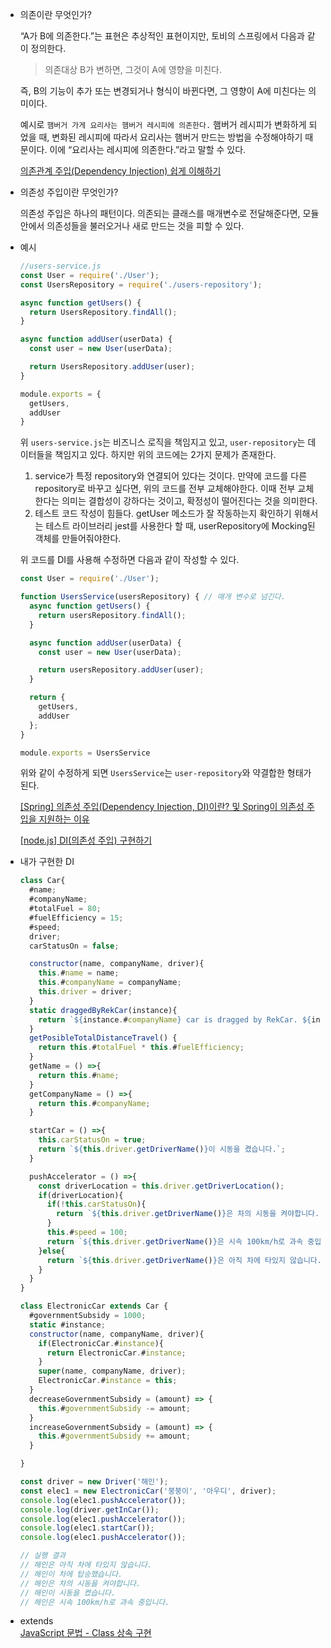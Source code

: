 - 의존이란 무엇인가?
    
    “A가 B에 의존한다.”는 표현은 추상적인 표현이지만, 토비의 스프링에서 다음과 같이 정의한다.
    
    > 의존대상 B가 변하면, 그것이 A에 영향을 미친다.
    > 
    
    즉, B의 기능이 추가 또는 변경되거나 형식이 바뀐다면, 그 영향이 A에 미친다는 의미이다. 
    
    예시로 `햄버거 가게 요리사는 햄버거 레시피에 의존한다.` 햄버거 레시피가 변화하게 되었을 때, 변화된 레시피에 따라서 요리사는 햄버거 만드는 방법을 수정해야하기 때문이다. 이에 “요리사는 레시피에 의존한다.”라고 말할 수 있다. 
    
    [의존관계 주입(Dependency Injection) 쉽게 이해하기](https://tecoble.techcourse.co.kr/post/2021-04-27-dependency-injection/)
    

- 의존성 주입이란 무엇인가?
    
    의존성 주입은 하나의 패턴이다. 의존되는 클래스를 매개변수로 전달해준다면, 모듈 안에서 의존성들을 불러오거나 새로 만드는 것을 피할 수 있다. 
    
- 예시
    
    ```jsx
    //users-service.js
    const User = require('./User');
    const UsersRepository = require('./users-repository');
    
    async function getUsers() {
      return UsersRepository.findAll();
    }
    
    async function addUser(userData) {
      const user = new User(userData);
    
      return UsersRepository.addUser(user);
    }
    
    module.exports = {
      getUsers,
      addUser
    }
    ```
    
    위 `users-service.js`는 비즈니스 로직을 책임지고 있고, `user-repository`는 데이터들을 책임지고 있다. 하지만 위의 코드에는 2가지 문제가 존재한다.
    
    1. service가 특정 repository와 연결되어 있다는 것이다. 만약에 코드를 다른 repository로 바꾸고 싶다면, 위의 코드를 전부 교체해야한다. 이때 전부 교체한다는 의미는 결합성이 강하다는 것이고, 확정성이 떨어진다는 것을 의미한다.
    2. 테스트 코드 작성이 힘들다. getUser 메소드가 잘 작동하는지 확인하기 위해서는 테스트 라이브러리 jest를 사용한다 할 때, userRepository에 Mocking된 객체를 만들어줘야한다.
    
    위 코드를 DI를 사용해 수정하면 다음과 같이 작성할 수 있다.
    
    ```jsx
    const User = require('./User');
    
    function UsersService(usersRepository) { // 매개 변수로 넘긴다.
      async function getUsers() {
        return usersRepository.findAll();
      }
    
      async function addUser(userData) {
        const user = new User(userData);
    
        return usersRepository.addUser(user);
      }
    
      return {
        getUsers,
        addUser
      };
    }
    
    module.exports = UsersService
    ```
    
    위와 같이 수정하게 되면 `UsersService`는 `user-repository`와 약결합한 형태가 된다. 
    
    [[Spring] 의존성 주입(Dependency Injection, DI)이란? 및 Spring이 의존성 주입을 지원하는 이유](https://mangkyu.tistory.com/150)
    
    [[node.js] DI(의존성 주입) 구현하기](https://charming-kyu.tistory.com/17)
    
- 내가 구현한 DI
    
    ```jsx
    class Car{
      #name;
      #companyName;
      #totalFuel = 80;
      #fuelEfficiency = 15;
      #speed;
      driver;
      carStatusOn = false;
    
      constructor(name, companyName, driver){
        this.#name = name;
        this.#companyName = companyName;
        this.driver = driver;
      }
      static draggedByRekCar(instance){
        return `${instance.#companyName} car is dragged by RekCar. ${instance.#name} so sad`;
      }
      getPosibleTotalDistanceTravel() {
        return this.#totalFuel * this.#fuelEfficiency;
      }
      getName = () =>{
        return this.#name;
      }
      getCompanyName = () =>{
        return this.#companyName;
      }
    
      startCar = () =>{
        this.carStatusOn = true;
        return `${this.driver.getDriverName()}이 시동을 켰습니다.`;
      }
    
      pushAccelerator = () =>{
        const driverLocation = this.driver.getDriverLocation();
        if(driverLocation){
          if(!this.carStatusOn){
            return `${this.driver.getDriverName()}은 차의 시동을 켜야합니다.`;
          }
          this.#speed = 100;
          return `${this.driver.getDriverName()}은 시속 100km/h로 과속 중입니다.`;
        }else{
          return `${this.driver.getDriverName()}은 아직 차에 타있지 않습니다.`;
        }
      }
    }
    
    class ElectronicCar extends Car {
      #governmentSubsidy = 1000;
      static #instance;
      constructor(name, companyName, driver){
        if(ElectronicCar.#instance){
          return ElectronicCar.#instance;
        } 
        super(name, companyName, driver);
        ElectronicCar.#instance = this; 
      }
      decreaseGovernmentSubsidy = (amount) => {
        this.#governmentSubsidy -= amount;
      }
      increaseGovernmentSubsidy = (amount) => {
        this.#governmentSubsidy += amount;
      }
    
    }
    
    const driver = new Driver('해인');
    const elec1 = new ElectronicCar('붕붕이', '아우디', driver);
    console.log(elec1.pushAccelerator()); 
    console.log(driver.getInCar());
    console.log(elec1.pushAccelerator());
    console.log(elec1.startCar());
    console.log(elec1.pushAccelerator());
    
    // 실행 결과
    // 해인은 아직 차에 타있지 않습니다.
    // 해인이 차에 탑승했습니다.
    // 해인은 차의 시동을 켜야합니다.
    // 해인이 시동을 켰습니다.
    // 해인은 시속 100km/h로 과속 중입니다.
    ```

- extends <br/>
  [JavaScript 문법 - Class 상속 구현](https://velog.io/@onejaejae/JavaScript-%EB%AC%B8%EB%B2%95-Class-%EC%83%81%EC%86%8D-%EA%B5%AC%ED%98%84)